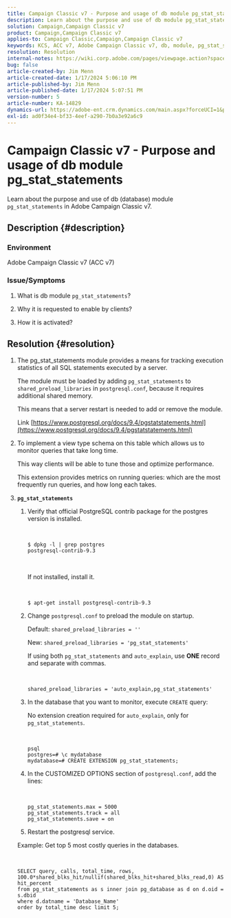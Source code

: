 ```yaml
---
title: Campaign Classic v7 - Purpose and usage of db module pg_stat_statements
description: Learn about the purpose and use of db module pg_stat_statements in Adobe Campaign Classic v7.
solution: Campaign,Campaign Classic v7
product: Campaign,Campaign Classic v7
applies-to: Campaign Classic,Campaign,Campaign Classic v7
keywords: KCS, ACC v7, Adobe Campaign Classic v7, db, module, pg_stat_statement, FAQ, PostgreSQL, postgres
resolution: Resolution
internal-notes: https://wiki.corp.adobe.com/pages/viewpage.action?spaceKey=neolane&title=Database+performance+optimization+-+Identify+bottleneck+queries+with+execution+statistics#Databaseperformanceoptimization-Identifybottleneckquerieswithexecutionstatistics-pg_stat_statements
bug: false
article-created-by: Jim Menn
article-created-date: 1/17/2024 5:06:10 PM
article-published-by: Jim Menn
article-published-date: 1/17/2024 5:07:51 PM
version-number: 5
article-number: KA-14829
dynamics-url: https://adobe-ent.crm.dynamics.com/main.aspx?forceUCI=1&pagetype=entityrecord&etn=knowledgearticle&id=ceb6acb1-5ab5-ee11-a569-6045bd006268
exl-id: ad0f34e4-bf33-4eef-a290-7b0a3e92a6c9
---
```

# Campaign Classic v7 - Purpose and usage of db module pg_stat_statements


Learn about the purpose and use of db (database) module `pg_stat_statements` in Adobe Campaign Classic v7.

## Description {#description}


### Environment

Adobe Campaign Classic v7 (ACC v7)



### Issue/Symptoms

1. What is db module `pg_stat_statements`?

2. Why it is requested to enable by clients?

3. How it is activated?


## Resolution {#resolution}


1. The pg_stat_statements module provides a means for tracking execution statistics of all SQL statements executed by a server.


    The module must be loaded by adding `pg_stat_statements` to `shared_preload_libraries` in `postgresql.conf`, because it requires additional shared memory.


    This means that a server restart is needed to add or remove the module.


    Link [https://www.postgresql.org/docs/9.4/pgstatstatements.html](https://www.postgresql.org/docs/9.4/pgstatstatements.html)
2. To implement a view type schema on this table which allows us to monitor queries that take long time.


    This way clients will be able to tune those and optimize performance.


    This extension provides metrics on running queries: which are the most frequently run queries, and how long each takes.
3. <b>`pg_stat_statements`</b>

    1. Verify that official PostgreSQL contrib package for the postgres version is installed.


        <br>

        ```
        $ dpkg -l | grep postgres
        postgresql-contrib-9.3
        ```



        <br>

        If not installed, install it.


        <br>

        ```
        $ apt-get install postgresql-contrib-9.3
        ```



        
    2. Change `postgresql.conf` to preload the module on startup.


        Default: `shared_preload_libraries = ''`


        New: `shared_preload_libraries = 'pg_stat_statements'`


        If using both `pg_stat_statements` and `auto_explain`, use <b>ONE</b> record and separate with commas.


        <br>

        ```
        shared_preload_libraries = 'auto_explain,pg_stat_statements'
        ```



        
    3. In the database that you want to monitor, execute `CREATE` query:


        No extension creation required for `auto_explain`, only for `pg_stat_statements`.


        <br>

        ```
        psql
        postgres=# \c mydatabase
        mydatabase=# CREATE EXTENSION pg_stat_statements;
        ```



        
    4. In the CUSTOMIZED OPTIONS section of `postgresql.conf`, add the lines:


        <br>

        ```
        pg_stat_statements.max = 5000
        pg_stat_statements.track = all
        pg_stat_statements.save = on
        ```


    5. Restart the postgresql service.



    Example: Get top 5 most costly queries in the databases.


    <br>

    ```
    SELECT query, calls, total_time, rows, 100.0*shared_blks_hit/nullif(shared_blks_hit+shared_blks_read,0) AS hit_percent
    from pg_stat_statements as s inner join pg_database as d on d.oid = s.dbid
    where d.datname = 'Database_Name'
    order by total_time desc limit 5;
    ```
